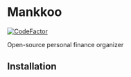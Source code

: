 # Mankkoo

[![CodeFactor](https://www.codefactor.io/repository/github/wkrzywiec/mankkoo/badge)](https://www.codefactor.io/repository/github/wkrzywiec/mankkoo)

Open-source personal finance organizer

## Installation



